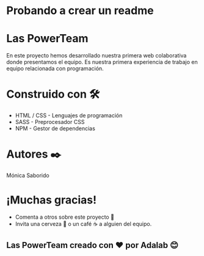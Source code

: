 # Probando a crear un readme
# Las PowerTeam
En este proyecto hemos desarrollado nuestra primera web colaborativa donde presentamos el equipo. Es nuestra primera experiencia de trabajo en equipo relacionada con programación.

# Construido con 🛠️
- HTML / CSS - Lenguajes de programación
- SASS - Preprocesador CSS
- NPM - Gestor de dependencias
# Autores ✒️
Mónica Saborido 
# ¡Muchas gracias!
- Comenta a otros sobre este proyecto 📢
- Invita una cerveza 🍺 o un café ☕ a alguien del equipo.
## Las PowerTeam creado con ❤️ por Adalab 😊
